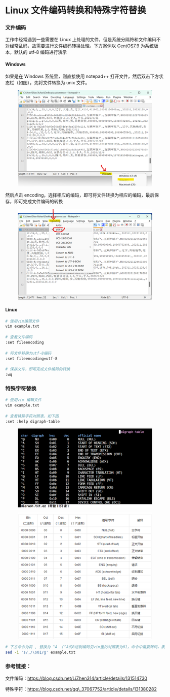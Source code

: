 # Linux 文件编码转换和特殊字符替换

### 文件编码

工作中经常遇到一些需要在 Linux 上处理的文件，但是系统分隔符和文件编码不对经常乱码，故需要进行文件编码转换处理。下方案例以 CentOS7.9 为系统版本，默认的 utf-8 编码进行演示

#### Windows

如果是在 Windows 系统里，则直接使用 notepad++ 打开文件，然后双击下方状态栏（如图），先将文件转换为 unix 文件。

<figure><img src="../../.gitbook/assets/image (8).png" alt=""><figcaption></figcaption></figure>

然后点击 encoding，选择相应的编码，即可将文件转换为相应的编码，最后保存，即可完成文件编码的转换

<figure><img src="../../.gitbook/assets/image (9).png" alt=""><figcaption></figcaption></figure>

#### Linux

```bash
# 使用vim编辑文件
vim example.txt
 
# 查看文件编码
:set fileencoding
 
# 将文件转换为utf-8编码
:set fileencoding=utf-8
 
# 保存文件，即可完成文件编码的转换
:wq
```



### 特殊字符替换

```bash
# 使用vim 编辑文件
vim example.txt
 
# 查看特殊字符对照表，如下图
:set :help digraph-table
```

<figure><img src="../../.gitbook/assets/image (10).png" alt=""><figcaption></figcaption></figure>

<figure><img src="../../.gitbook/assets/image (11).png" alt=""><figcaption></figcaption></figure>

```bash
# 下方命令为将 , 替换为 ^A  (^A的8进制编码见vim里的对照表为01，命令中需要转码，表示为\o01)
sed -i 's/,/\o01/g' example.txt
```



### 参考链接：

文件编码：https://blog.csdn.net/LiZhen314/article/details/131514730

特殊字符：https://blog.csdn.net/qq\_37067752/article/details/131380282
